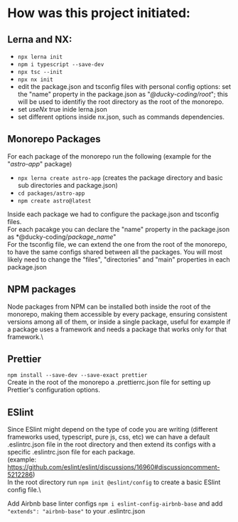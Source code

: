 # How was this project initiated:
## Lerna and NX:
- ```npx lerna init```
- ```npm i typescript --save-dev```
- ```npx tsc --init```
- ```npx nx init```
- edit the package.json and tsconfig files with personal config options: set the "name" property in the package.json as "_@ducky-coding/root_"; this will be used to identifiy the root directory as the root of the monorepo.
- set _useNx_ true inide lerna.json
- set different options inside nx.json, such as commands dependencies.

## Monorepo Packages
For each package of the monorepo run the following (example for the "_astro-app_" package)
- ```npx lerna create astro-app```  (creates the package directory and basic sub directories and package.json)
- ```cd packages/astro-app```
- ```npm create astro@latest```

Inside each package we had to configure the package.json and tsconfig files.\
For each pacakge you can declare the "name" property in the package.json as *@ducky-coding/_package_name_"\
For the tsconfig file, we can extend the one from the root of the monorepo, to have the same configs shared between all the packages.
You will most likely need to change the "files", "directories" and "main" properties in each package.json

## NPM packages
Node packages from NPM can be installed both inside the root of the monorepo, making them accessible by every package, ensuring consistent versions among all of them, or inside a single package, useful  for example if a package uses a framework and needs a package that works only for that framework.\


## Prettier
```npm install --save-dev --save-exact prettier```\
Create in the root of the monorepo a .prettierrc.json file for setting up Prettier's configuration options.

## ESlint
Since ESlint might depend on the type of code you are writing (different frameworks used, typescript, pure js, css, etc) we can have a default .eslintrc.json file in the root directory and then extend its configs with a specific .eslintrc.json file for each package.\
(example: https://github.com/eslint/eslint/discussions/16960#discussioncomment-5212286)\
In the root directory run ```npm init @eslint/config``` to create a basic ESlint config file.\

Add Airbnb base linter configs ```npm i eslint-config-airbnb-base``` and add ```"extends": "airbnb-base"``` to your .eslintrc.json


